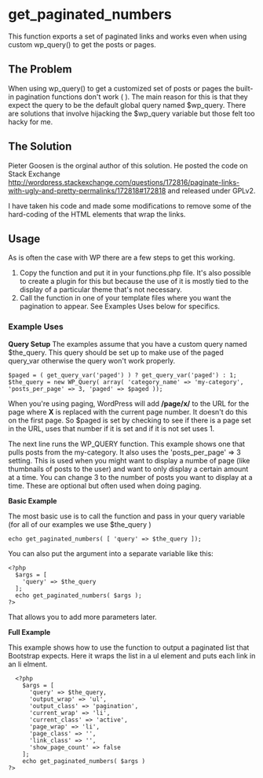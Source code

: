 # get_paginated_numbers
This function exports a set of paginated links and works even when using custom wp_query() to get the posts or pages.

## The Problem
When using wp_query() to get a customized set of posts or pages the built-in pagination functions don't work ( ). The main reason for this is that they expect the query to be the default global query named $wp_query. There are solutions that involve hijacking the $wp_query variable but those felt too hacky for me.

## The Solution
Pieter Goosen is the orginal author of this solution. He posted the code on Stack Exchange http://wordpress.stackexchange.com/questions/172816/paginate-links-with-ugly-and-pretty-permalinks/172818#172818 and released under GPLv2.

I have taken his code and made some modifications to remove some of the hard-coding of the HTML elements that wrap the links.

## Usage
As is often the case with WP there are a few steps to get this working.

1. Copy the function and put it in your functions.php file. It's also possible to create a plugin for this but because the use of it is mostly tied to the display of a particular theme that's not necessary.
2. Call the function in one of your template files where you want the pagination to appear. See Examples Uses below for specifics.

### Example Uses

**Query Setup**
The examples assume that you have a custom query named $the_query. This query should be set up to make use of the paged query_var otherwise the query won't work properly. 
````
$paged = ( get_query_var('paged') ) ? get_query_var('paged') : 1;
$the_query = new WP_Query( array( 'category_name' => 'my-category', 'posts_per_page' => 3, 'paged' => $paged ));
````            
When you're using paging, WordPress will add **/page/x/** to the URL for the page where **X** is replaced with the current page number. It doesn't do this on the first page. So $paged is set by checking to see if there is a page set in the URL, uses that number if it is set and if it is not set uses 1.

The next line runs the WP_QUERY function. This example shows one that pulls posts from the my-category. It also uses the 'posts_per_page' => 3 setting. This is used when you might want to display a numbe of page (like thumbnails of posts to the user) and want to only display a certain amount at a time. You can change 3 to the number of posts you want to display at a time. These are optional but often used when doing paging.

**Basic Example**

The most basic use is to call the function and pass in your query variable (for all of our examples we use $the_query )
````
echo get_paginated_numbers( [ 'query' => $the_query ]);
````
You can also put the argument into a separate variable like this:
````
<?php
  $args = [
    'query' => $the_query
  ];
  echo get_paginated_numbers( $args );
?>
````

That allows you to add more parameters later.

**Full Example**

This example shows how to use the function to output a paginated list that Bootstrap expects. Here it wraps the list in a ul element and puts each link in an li elment. 

````
  <?php
    $args = [
      'query' => $the_query,
      'output_wrap' => 'ul',
      'output_class' => 'pagination',
      'current_wrap' => 'li',
      'current_class' => 'active',
      'page_wrap' => 'li',
      'page_class' => '',
      'link_class' => '',
      'show_page_count' => false    
    ];
    echo get_paginated_numbers( $args )
?>
````

